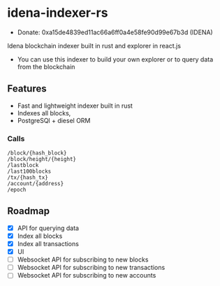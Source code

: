 # idena-indexer-rs
- Donate: 0xa15de4839ed11ac66a6ff0a4e58fe90d99e67b3d (IDENA)


Idena blockchain indexer built in rust and explorer in react.js
- You can use this indexer to build your own explorer or to query data from the blockchain


## Features
- Fast and lightweight indexer built in rust
- Indexes all blocks,
- PostgreSQl + diesel ORM
### Calls
```
/block/{hash_block}
/block/height/{height}
/lastblock
/last100blocks
/tx/{hash_tx}
/account/{address}
/epoch
```
## Roadmap
- [x] API for querying data
- [x] Index all blocks
- [x] Index all transactions
- [x] UI 
- [ ] Websocket API for subscribing to new blocks
- [ ] Websocket API for subscribing to new transactions
- [ ] Websocket API for subscribing to new accounts
